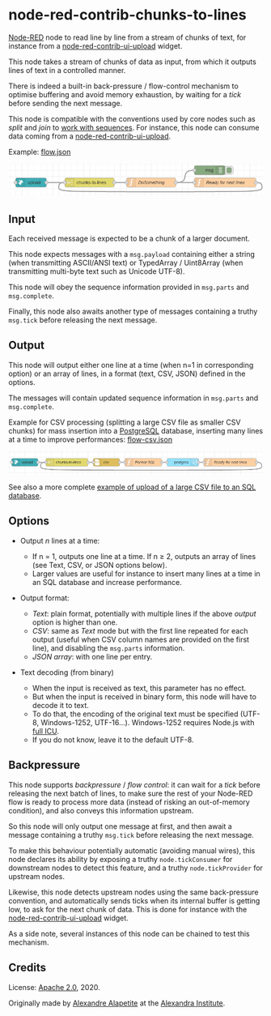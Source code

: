# node-red-contrib-chunks-to-lines
[Node-RED](https://nodered.org) node to read line by line from a stream of chunks of text,
for instance from a [node-red-contrib-ui-upload](https://github.com/alexandrainst/node-red-contrib-ui-upload) widget.

This node takes a stream of chunks of data as input, from which it outputs lines of text in a controlled manner.

There is indeed a built-in back-pressure / flow-control mechanism to optimise buffering and avoid memory exhaustion, by waiting for a <i>tick</i> before sending the next message.

This node is compatible with the conventions used by core nodes such as *split* and *join* to [work with sequences](https://nodered.org/docs/user-guide/messages#message-sequences").
For instance, this node can consume data coming from a [node-red-contrib-ui-upload](https://github.com/alexandrainst/node-red-contrib-ui-upload).

Example: [flow.json](doc/flow.json)

![Node-RED flow](doc/flow.png)

## Input
Each received message is expected to be a chunk of a larger document.

This node expects messages with a `msg.payload` containing either a string (when transmitting ASCII/ANSI text) or TypedArray / Uint8Array (when transmitting multi-byte text such as Unicode UTF-8).

This node will obey the sequence information provided in `msg.parts` and `msg.complete`.

Finally, this node also awaits another type of messages containing a truthy `msg.tick` before releasing the next message.

## Output
This node will output either one line at a time (when n=1 in corresponding option) or an array of lines, in a format (text, CSV, JSON) defined in the options.

The messages will contain updated sequence information in `msg.parts` and `msg.complete`.

Example for CSV processing (splitting a large CSV file as smaller CSV chunks) for mass insertion into a [PostgreSQL](https://www.npmjs.com/package/node-red-contrib-re-postgres) database,
inserting many lines at a time to improve performances: [flow-csv.json](doc/flow-csv.json)

![Node-RED flow](doc/flow-csv.png)

See also a more complete [example of upload of a large CSV file to an SQL database](https://flows.nodered.org/flow/687918dd5cb66a3bfc2a661e15ef4237).

## Options
* Output <i>n</i> lines at a time:
	* If n = 1, outputs one line at a time. If n ≥ 2, outputs an array of lines (see Text, CSV, or JSON options below).
	* Larger values are useful for instance to insert many lines at a time in an SQL database and increase performance.
* Output format:
	* *Text*: plain format, potentially with multiple lines if the above <i>output</i> option is higher than one.
	* *CSV*: same as *Text* mode but with the first line repeated for each output (useful when CSV column names are provided on the first line), and disabling the `msg.parts` information.
	* *JSON array*: with one line per entry.

* Text decoding (from binary)
	* When the input is received as text, this parameter has no effect.
	* But when the input is received in binary form, this node will have to decode it to text.
	* To do that, the encoding of the original text must be specified (UTF-8, Windows-1252, UTF-16…). Windows-1252 requires Node.js with [full ICU](https://nodejs.org/api/util.html#util_whatwg_supported_encodings).
	* If you do not know, leave it to the default UTF-8.

## Backpressure
This node supports *backpressure* / *flow control*:
it can wait for a *tick* before releasing the next batch of lines, to make sure the rest of your Node-RED flow is ready to process more data
(instead of risking an out-of-memory condition), and also conveys this information upstream.

So this node will only output one message at first, and then await a message containing a truthy `msg.tick` before releasing the next message.

To make this behaviour potentially automatic (avoiding manual wires), this node declares its ability by exposing a truthy `node.tickConsumer` for downstream nodes to detect this feature,
and a truthy `node.tickProvider` for upstream nodes.

Likewise, this node detects upstream nodes using the same back-pressure convention, and automatically sends ticks when its internal buffer is getting low, to ask for the next chunk of data.
This is done for instance with the [node-red-contrib-ui-upload](https://github.com/alexandrainst/node-red-contrib-ui-upload) widget.

As a side note, several instances of this node can be chained to test this mechanism.

## Credits
License: [Apache 2.0](LICENSE.md), 2020.

Originally made by [Alexandre Alapetite](https://alexandra.dk/alexandre.alapetite) at the [Alexandra Institute](https://alexandra.dk).
